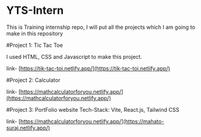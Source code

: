 # YTS-Intern

This is Training internship repo, I will put all the projects which I am going to make in this repository

#Project 1: Tic Tac Toe

I used HTML, CSS and Javascript to make this project.

link- [https://tik-tac-toi.netlify.app/](https://tik-tac-toi.netlify.app/)

#Project 2: Calculator

link- [https://mathcalculatorforyou.netlify.app/](https://mathcalculatorforyou.netlify.app/)

#Project 3: PortFolio website
Tech-Stack: Vite, React.js, Tailwind CSS

link- [https://mathcalculatorforyou.netlify.app/](https://mahato-suraj.netlify.app/)
